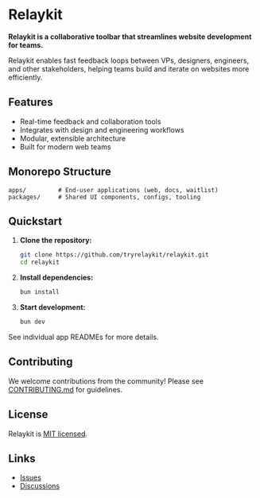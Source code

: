 # Relaykit

**Relaykit is a collaborative toolbar that streamlines website development for teams.**

Relaykit enables fast feedback loops between VPs, designers, engineers, and other stakeholders, helping teams build and iterate on websites more efficiently.

## Features

- Real-time feedback and collaboration tools
- Integrates with design and engineering workflows
- Modular, extensible architecture
- Built for modern web teams

## Monorepo Structure

```
apps/         # End-user applications (web, docs, waitlist)
packages/     # Shared UI components, configs, tooling
```

## Quickstart

1. **Clone the repository:**
   ```sh
   git clone https://github.com/tryrelaykit/relaykit.git
   cd relaykit
   ```
2. **Install dependencies:**
   ```sh
   bun install
   ```
3. **Start development:**
   ```sh
   bun dev
   ```

See individual app READMEs for more details.

## Contributing

We welcome contributions from the community! Please see [CONTRIBUTING.md](CONTRIBUTING.md) for guidelines.

## License

Relaykit is [MIT licensed](LICENSE).

## Links

- [Issues](https://github.com/tryrelaykit/relaykit/issues)
- [Discussions](https://github.com/tryrelaykit/relaykit/discussions)
